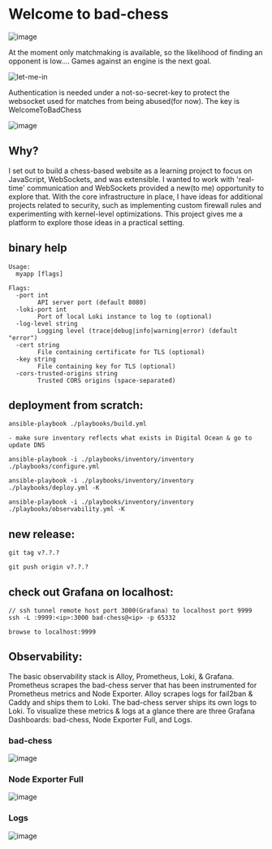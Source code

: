 # Welcome to bad-chess


![image](https://github.com/user-attachments/assets/f72eabd9-30fb-439c-a907-fc16cac08fd9)


At the moment only matchmaking is available, so the likelihood of finding an opponent is low....
Games against an engine is the next goal.


![let-me-in](https://github.com/user-attachments/assets/506cabe4-d0ae-4dc6-922b-b62d7e33d7d0)



Authentication is needed under a not-so-secret-key to protect the websocket used for matches from being abused(for now).
The key is WelcomeToBadChess


![image](https://github.com/user-attachments/assets/ff7f0197-8e42-4530-bc65-1337c8f8c305)


## Why?

I set out to build a chess-based website as a learning project to focus on JavaScript, WebSockets, and was extensible. I wanted to work with 'real-time' communication and WebSockets provided a new(to me) opportunity to explore that. With the core infrastructure in place, I have ideas for additional projects related to security, such as implementing custom firewall rules and experimenting with kernel-level optimizations. This project gives me a platform to explore those ideas in a practical setting.

## binary help

    Usage:
      myapp [flags]
    
    Flags:
      -port int
            API server port (default 8080)
      -loki-port int
            Port of local Loki instance to log to (optional)
      -log-level string
            Logging level (trace|debug|info|warning|error) (default "error")
      -cert string
            File containing certificate for TLS (optional)
      -key string
            File containing key for TLS (optional)
      -cors-trusted-origins string
            Trusted CORS origins (space-separated)

## deployment from scratch:

    ansible-playbook ./playbooks/build.yml
    
    - make sure inventory reflects what exists in Digital Ocean & go to update DNS
    
    ansible-playbook -i ./playbooks/inventory/inventory ./playbooks/configure.yml
    
    ansible-playbook -i ./playbooks/inventory/inventory ./playbooks/deploy.yml -K

    ansible-playbook -i ./playbooks/inventory/inventory ./playbooks/observability.yml -K

## new release:
    
    git tag v?.?.?
    
    git push origin v?.?.?

## check out Grafana on localhost:

    // ssh tunnel remote host port 3000(Grafana) to localhost port 9999
    ssh -L :9999:<ip>:3000 bad-chess@<ip> -p 65332

    browse to localhost:9999

## Observability:

The basic observability stack is Alloy, Prometheus, Loki, & Grafana.
Prometheus scrapes the bad-chess server that has been instrumented for Prometheus metrics and Node Exporter.
Alloy scrapes logs for fail2ban & Caddy and ships them to Loki. The bad-chess server ships its own logs to Loki.
To visualize these metrics & logs at a glance there are three Grafana Dashboards: bad-chess, Node Exporter Full, and Logs.

### bad-chess
![image](https://github.com/user-attachments/assets/4e0e3086-bf5d-4aaf-b17e-b534bfa2d48a)


### Node Exporter Full
![image](https://github.com/user-attachments/assets/27b1a2c5-ddb0-49c4-a756-0e307f015dd5)


### Logs
![image](https://github.com/user-attachments/assets/e9e7adad-c6a4-422f-8e3e-2143596d4091)


